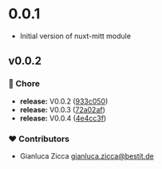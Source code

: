 # 0.0.1
- Initial version of nuxt-mitt module


## v0.0.2


### 🏡 Chore

- **release:** V0.0.2 ([933c050](https://github.com/gianlucazicca/nuxt-mitter/commit/933c050))
- **release:** V0.0.3 ([72a02af](https://github.com/gianlucazicca/nuxt-mitter/commit/72a02af))
- **release:** V0.0.4 ([4e4cc3f](https://github.com/gianlucazicca/nuxt-mitter/commit/4e4cc3f))

### ❤️ Contributors

- Gianluca Zicca <gianluca.zicca@bestit.de>

